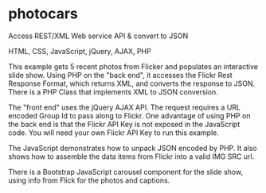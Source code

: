 photocars
==========

Access REST/XML Web service API & convert to JSON

HTML, CSS, JavaScript, jQuery, AJAX, PHP

This example gets 5 recent photos from Flicker and populates an interactive slide show. Using PHP on the "back end", it accesses the Flickr Rest Response Format, which returns XML, and converts the response to JSON. There is a PHP Class that implements XML to JSON conversion.

The "front end" uses the jQuery AJAX API. The request requires a URL encoded Group Id to pass along to Flickr. One advantage of using PHP on the back end is that the Flickr API Key is not exposed in the JavaScript code. You will need your own Flickr API Key to run this example.

The JavaScript demonstrates how to unpack JSON encoded by PHP. It also shows how to assemble the data items from Flickr into a valid IMG SRC url.

There is a Bootstrap JavaScript carousel component for the slide show, using info from Flick for the photos and captions.
